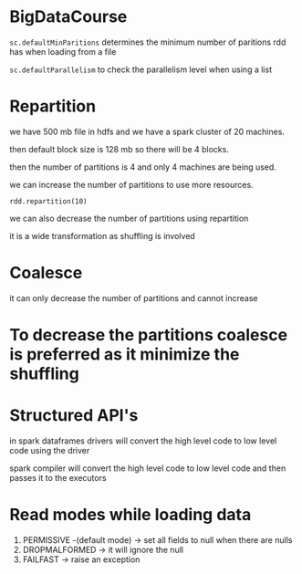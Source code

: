 # BigDataCourse

`sc.defaultMinParitions` determines the minimum number of paritions rdd has when loading from a file

`sc.defaultParallelism` to check the parallelism level when using a list


# Repartition 


we have 500 mb file in hdfs and we have a spark cluster of 20 machines.

then default block size is 128 mb so there will be 4 blocks.

then the number of partitions is 4 and only 4 machines are being used.

we can increase the number of partitions to use more resources.

`rdd.repartition(10)`

we can also decrease the number of partitions using repartition 

it is a wide transformation as shuffling is involved 

# Coalesce 

it can only decrease the number of partitions and cannot increase

# To decrease the partitions coalesce is preferred as it minimize the shuffling 


# Structured API's

in spark dataframes drivers will convert the high level code to low level code using the driver 

spark compiler will convert the high level code to low level code and then passes it to the executors 


# Read modes while loading data 

1. PERMISSIVE -(default mode) -> set all fields to null when there are nulls 
2. DROPMALFORMED -> it will ignore the null
3. FAILFAST -> raise an exception
